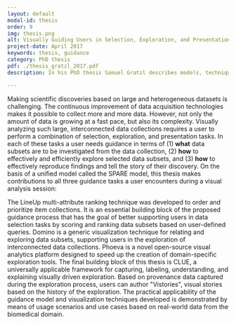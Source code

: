 ```yaml
---
layout: default
modal-id: thesis
order: 9
img: thesis.png
alt: Visually Guiding Users in Selection, Exploration, and Presentation Tasks
project-date: April 2017
keywords: thesis, guidance
category: PhD thesis
pdf: ./thesis_gratzl_2017.pdf
description: In his PhD thesis Samuel Gratzl describes models, techniques, and tools that supports and guides users in selection, exploration, and presentation tasks encountered during an visual analysis. 

---
```


Making scientific discoveries based on large and heterogeneous datasets is challenging. The continuous improvement of data acquisition technologies makes it possible to collect more and more data. However, not only the amount of data is growing at a fast pace, but also its complexity. Visually analyzing such large, interconnected data collections requires a user to perform a combination of selection, exploration, and presentation tasks. In each of these tasks a user needs guidance in terms of (1) <strong>what</strong> data subsets are to be investigated from the data collection, (2) <strong>how</strong> to effectively and efficiently explore selected data subsets, and (3) <strong>how</strong> to effectively reproduce findings and tell the story of their discovery. On the basis of a unified model called the SPARE model, this thesis makes contributions to all three guidance tasks a user encounters during a visual analysis session: 

The LineUp multi-attribute ranking technique was developed to order and prioritize item collections. It is an essential building block of the proposed guidance process that has the goal of better supporting users in data selection tasks by scoring and ranking data subsets based on user-defined queries. Domino is a generic visualization technique for relating and exploring data subsets, supporting users in the exploration of interconnected data collections. Phoeva is a novel open-source visual  analytics platform designed to speed up the creation of domain-specific exploration tools. The final building block of this thesis is CLUE, a universally applicable framework for capturing, labeling, understanding, and explaining visually driven exploration. Based on provenance data captured during the exploration process, users can author "Vistories", visual stories based on the history of the exploration. The practical applicability of the guidance model and visualization techniques developed is demonstrated by means of usage scenarios and use cases based on real-world data from the biomedical domain.